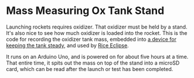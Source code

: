 # Mass Measuring Ox Tank Stand

Launching rockets requires oxidizer. That oxidizer must be held by a stand. It's also nice to see how much oxidizer is loaded into the rocket. This is the code for recording the oxidizer tank mass, embedded into [a device for keeping the tank steady](http://localhost:3000/project/oxidizer-stand), and used by [Rice Eclipse](http://eclipse.rice.edu/).

It runs on an Arduino Uno, and is powered on for about five hours at a time. That entire time, it spits out the mass on top of the stand into a microSD card, which can be read after the launch or test has been completed.
